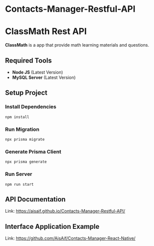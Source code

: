 # Contacts-Manager-Restful-API
# ClassMath Rest API
__ClassMath__ is a app that provide math learning materials and questions.
## Required Tools
- __Node JS__ (Latest Version)
- __MySQL Server__ (Latest Version)
## Setup Project
### Install Dependencies
``
npm install
``
### Run Migration
``
npx prisma migrate
``
### Generate Prisma Client
``
npx prisma generate
``
### Run Server
``
npm run start
``
## API Documentation
Link: https://aisaif.github.io/Contacts-Manager-Restful-API/
## Interface Application Example
Link: https://github.com/AisAif/Contacts-Manager-React-Native/

